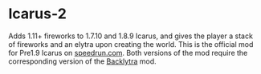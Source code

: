 # Icarus-2
Adds 1.11+ fireworks to 1.7.10 and 1.8.9 Icarus, and gives the player a stack of fireworks and an elytra upon creating the world. This is the official mod for Pre1.9 Icarus on [speedrun.com](https://www.speedrun.com/mc_dmce). Both versions of the mod require the corresponding version of the [Backlytra](https://www.curseforge.com/minecraft/mc-mods/backlytra) mod.
